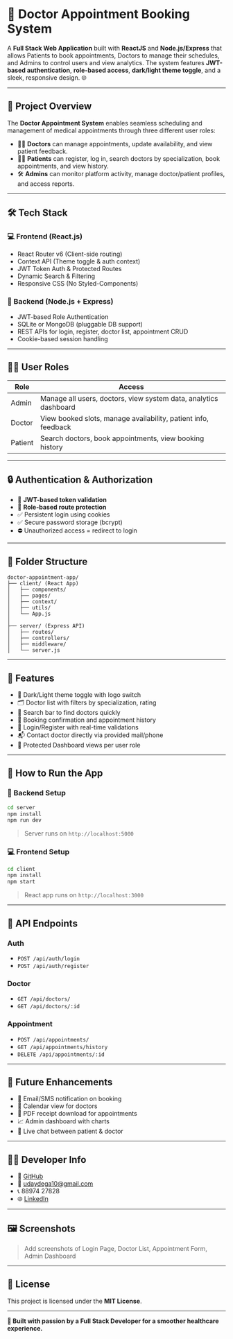 # 🏥 Doctor Appointment Booking System

A **Full Stack Web Application** built with **ReactJS** and **Node.js/Express** that allows Patients to book appointments, Doctors to manage their schedules, and Admins to control users and view analytics. The system features **JWT-based authentication**, **role-based access**, **dark/light theme toggle**, and a sleek, responsive design. 🌐

---

## 📌 Project Overview

The **Doctor Appointment System** enables seamless scheduling and management of medical appointments through three different user roles:

- 👨‍⚕️ **Doctors** can manage appointments, update availability, and view patient feedback.
- 🧑‍💼 **Patients** can register, log in, search doctors by specialization, book appointments, and view history.
- 🛠️ **Admins** can monitor platform activity, manage doctor/patient profiles, and access reports.

---

## 🛠️ Tech Stack

### 💻 Frontend (React.js)

- React Router v6 (Client-side routing)
- Context API (Theme toggle & auth context)
- JWT Token Auth & Protected Routes
- Dynamic Search & Filtering
- Responsive CSS (No Styled-Components)

### 🔧 Backend (Node.js + Express)

- JWT-based Role Authentication
- SQLite or MongoDB (pluggable DB support)
- REST APIs for login, register, doctor list, appointment CRUD
- Cookie-based session handling

---

## 🧑‍💼 User Roles

| Role   | Access                                                                 |
|--------|------------------------------------------------------------------------|
| Admin  | Manage all users, doctors, view system data, analytics dashboard       |
| Doctor | View booked slots, manage availability, patient info, feedback         |
| Patient| Search doctors, book appointments, view booking history                |

---

## 🔒 Authentication & Authorization

- 🔐 **JWT-based token validation**
- 🔐 **Role-based route protection**
- ✅ Persistent login using cookies
- ✅ Secure password storage (bcrypt)
- ⛔ Unauthorized access = redirect to login

---

## 📂 Folder Structure

```
doctor-appointment-app/
├── client/ (React App)
│   ├── components/
│   ├── pages/
│   ├── context/
│   ├── utils/
│   └── App.js
│
├── server/ (Express API)
│   ├── routes/
│   ├── controllers/
│   ├── middleware/
│   └── server.js
```

---

## 🚀 Features

- 🌈 Dark/Light theme toggle with logo switch
- 🗂️ Doctor list with filters by specialization, rating
- 🔎 Search bar to find doctors quickly
- 🧾 Booking confirmation and appointment history
- 📜 Login/Register with real-time validations
- 📬 Contact doctor directly via provided mail/phone
- 🎯 Protected Dashboard views per user role

---

## 📌 How to Run the App

### 📁 Backend Setup

```bash
cd server
npm install
npm run dev
```

> Server runs on `http://localhost:5000`

### 💻 Frontend Setup

```bash
cd client
npm install
npm start
```

> React app runs on `http://localhost:3000`

---

## 🧪 API Endpoints

### Auth
- `POST /api/auth/login`
- `POST /api/auth/register`

### Doctor
- `GET /api/doctors/`
- `GET /api/doctors/:id`

### Appointment
- `POST /api/appointments/`
- `GET /api/appointments/history`
- `DELETE /api/appointments/:id`

---

## 🧠 Future Enhancements

- 🔔 Email/SMS notification on booking
- 📅 Calendar view for doctors
- 🧾 PDF receipt download for appointments
- 📈 Admin dashboard with charts
- 💬 Live chat between patient & doctor

---

## 👨‍💻 Developer Info

- 🔗 [GitHub](https://github.com/UDAYDEGA)
- 📧 udaydega10@gmail.com
- 📞 88974 27828
- 🌐 [LinkedIn](https://www.linkedin.com/in/uday-dega-44a31629a/)

---

## 🖼️ Screenshots

> Add screenshots of Login Page, Doctor List, Appointment Form, Admin Dashboard

---

## 📄 License

This project is licensed under the **MIT License**.

---

**🧠 Built with passion by a Full Stack Developer for a smoother healthcare experience.**